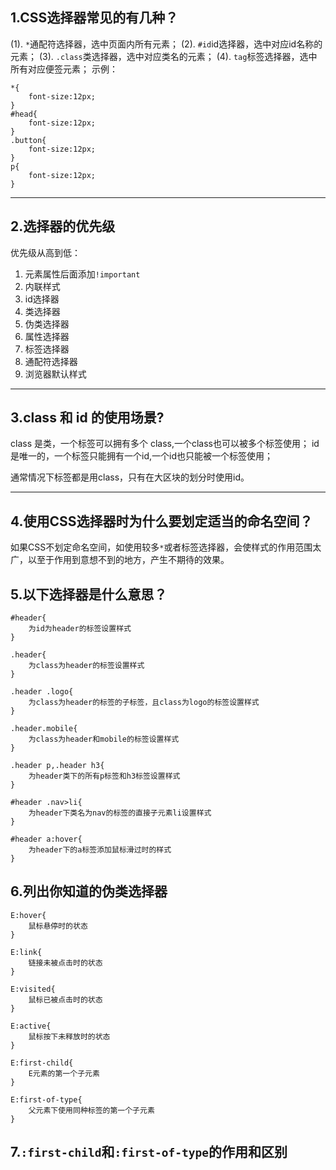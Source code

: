 ## 1.CSS选择器常见的有几种？
(1). `*`通配符选择器，选中页面内所有元素；
(2). `#id`id选择器，选中对应id名称的元素；
(3). `.class`类选择器，选中对应类名的元素；
(4). `tag`标签选择器，选中所有对应便签元素；
示例：
```
*{
	font-size:12px;
}
#head{
	font-size:12px;
}
.button{
	font-size:12px;
}
p{
	font-size:12px;
}
```
***
## 2.选择器的优先级
优先级从高到低：
1. 元素属性后面添加`!important`
2. 内联样式
3. id选择器
4. 类选择器
5. 伪类选择器
6. 属性选择器
7. 标签选择器
8. 通配符选择器
9. 浏览器默认样式
*** 
## 3.class 和 id 的使用场景?
class 是类，一个标签可以拥有多个 class,一个class也可以被多个标签使用；
id 是唯一的，一个标签只能拥有一个id,一个id也只能被一个标签使用；

通常情况下标签都是用class，只有在大区块的划分时使用id。
***
## 4.使用CSS选择器时为什么要划定适当的命名空间？
如果CSS不划定命名空间，如使用较多`*`或者标签选择器，会使样式的作用范围太广，以至于作用到意想不到的地方，产生不期待的效果。

## 5.以下选择器是什么意思？
```
#header{
	为id为header的标签设置样式
}
```
```
.header{
	为class为header的标签设置样式
}
```
```
.header .logo{
	为class为header的标签的子标签，且class为logo的标签设置样式
}
```
```
.header.mobile{
	为class为header和mobile的标签设置样式
}
```
```
.header p,.header h3{
	为header类下的所有p标签和h3标签设置样式
}
```
```
#header .nav>li{
	为header下类名为nav的标签的直接子元素li设置样式
}
```
```
#header a:hover{
	为header下的a标签添加鼠标滑过时的样式
}
```
## 6.列出你知道的伪类选择器
```
E:hover{
	鼠标悬停时的状态
}
```
```
E:link{
	链接未被点击时的状态
}
```
```
E:visited{
	鼠标已被点击时的状态
}
```
```
E:active{
	鼠标按下未释放时的状态
}
```
```
E:first-child{
	E元素的第一个子元素
}
```
```
E:first-of-type{
	父元素下使用同种标签的第一个子元素
}
```
## 7.`:first-child`和`:first-of-type`的作用和区别
